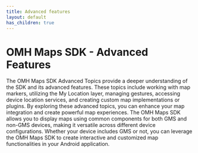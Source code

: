 ```yaml
---
title: Advanced features
layout: default
has_children: true
---
```


# OMH Maps SDK - Advanced Features

The OMH Maps SDK Advanced Topics provide a deeper understanding of the SDK and its advanced features. These topics include working with map markers, utilizing the My Location layer, managing gestures, accessing device location services, and creating custom map implementations or plugins. By exploring these advanced topics, you can enhance your map integration and create powerful map experiences. The OMH Maps SDK allows you to display maps using common components for both GMS and non-GMS devices, making it versatile across different device configurations. Whether your device includes GMS or not, you can leverage the OMH Maps SDK to create interactive and customized map functionalities in your Android application.
